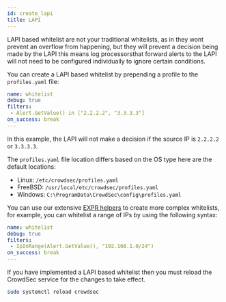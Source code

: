 ```yaml
---
id: create_lapi
title: LAPI
---
```


LAPI based whitelist are not your traditional whitelists, as in they wont prevent an overflow from happening, but they will prevent a decision being made by the LAPI this means log processorsthat forward alerts to the LAPI will not need to be configured individually to ignore certain conditions.

You can create a LAPI based whitelist by prepending a profile to the `profiles.yaml` file:

```yaml
name: whitelist
debug: true
filters:
 - Alert.GetValue() in ["2.2.2.2", "3.3.3.3"]
on_success: break
---   
```

In this example, the LAPI will not make a decision if the source IP is `2.2.2.2` or `3.3.3.3`.

The `profiles.yaml` file location differs based on the OS type here are the default locations:

- Linux: `/etc/crowdsec/profiles.yaml`
- FreeBSD: `/usr/local/etc/crowdsec/profiles.yaml`
- Windows: `C:\ProgramData\CrowdSec\config\profiles.yaml`

You can use our extensive [EXPR helpers](/expr/intro.md) to create more complex whitelists, for example, you can whitelist a range of IPs by using the following syntax:

```yaml
name: whitelist
debug: true
filters:
 - IpInRange(Alert.GetValue(), "192.168.1.0/24")
on_success: break
---
```

If you have implemented a LAPI based whitelist then you must reload the CrowdSec service for the changes to take effect.

```bash title="Reload CrowdSec"
sudo systemctl reload crowdsec
```

